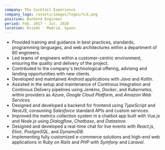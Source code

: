 ```yaml
---
company: The Cocktail Experience
company_logo: /assets/images/logos/tck.png
position: Backend Engineer
period: Feb. 2017 - Jul. 2020
location: Oviedo - Madrid, Spain
---
```


- Provided training and guidance in best practices, standards, programming languages, and web architectures within a department of 80 engineers.
- Led teams of engineers within a customer-centric environment, ensuring the quality and delivery of the project.
- Contributed to the company's technological offering, advising and landing opportunities with new clients.
- Developed and maintained _Android_ applications with _Java_ and _Kotlin_.
- Assisted in the setup and maintenance of Continous Integration and Continous Delivery pipelines using _Jenkins_, _Docker_, and _Kubernetes_, within providers as _Azure_, _Google Cloud Platform_, and _Amazon Web Services_.
- Designed and developed a backend for frontend using _TypeScript_ and _NestJS_, consuming _Salesforce_ standard APIs and custom services.
- Improved the metrics collection system in a chatbot app built with _Vue.js_ and _Node.js_ using _Dialogflow_, _Chatbase_, and _Datastore_.
- Designed and developed a real-time chat for live events with _React.js_, _Elixir_, _PostgreSQL_, and _DynamoDB_.
- Implementing fully customized e-commerce solutions and high-end web applications in _Ruby on Rails_ and _PHP_ with _Symfony_ and _Laravel_.

